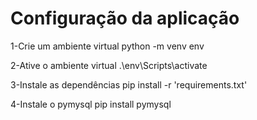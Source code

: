 # Configuração da aplicação

1-Crie um ambiente virtual
python -m venv env

2-Ative o ambiente virtual
.\env\Scripts\activate

3-Instale as dependências
pip install -r 'requirements.txt'

4-Instale o pymysql
pip install pymysql
